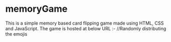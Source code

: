 # memoryGame
This is a simple memory based card flipping game made using HTML, CSS and JavaScript.
The game is hosted at below URL :-
//Randomly distributing the emojis

